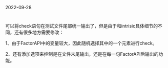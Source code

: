 2022-09-28



#
可以将check语句在测试文件尾部统一输出了，但是由于和intrisic具体细节的不同，还有很多地方需要修改：

1、由于FactorAPI中的变量较大，因此随机选择其中的一个元素进行check。

2、还有添加选项来控制是在文件末尾输出，还是在每一句FactorAPI后输出的功能。